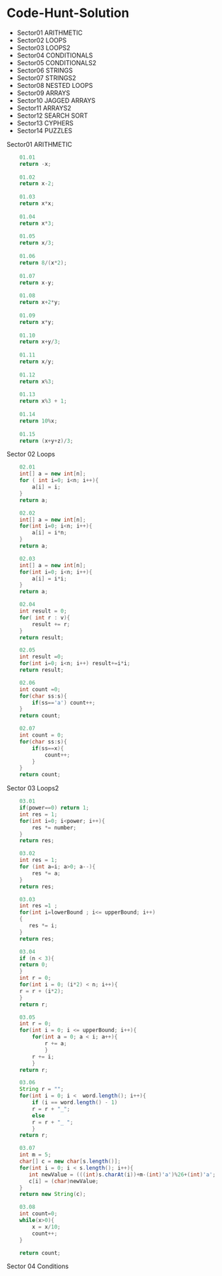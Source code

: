 ﻿# Code-Hunt-Solution

+ Sector01 ARITHMETIC
+ Sector02 LOOPS
+ Sector03 LOOPS2
+ Sector04 CONDITIONALS
+ Sector05 CONDITIONALS2
+ Sector06 STRINGS
+ Sector07 STRINGS2
+ Sector08 NESTED LOOPS
+ Sector09 ARRAYS
+ Sector10 JAGGED ARRAYS
+ Sector11 ARRAYS2
+ Sector12 SEARCH SORT
+ Sector13 CYPHERS
+ Sector14 PUZZLES

Sector01 ARITHMETIC
```Java
    01.01   
    return -x;
    
    01.02
    return x-2;
    
    01.03
    return x*x;
    
    01.04 
    return x*3;
    
    01.05 
    return x/3;
    
    01.06
    return 8/(x*2);
    
    01.07
    return x-y;
    
    01.08
    return x+2*y;
    
    01.09
    return x*y;
    
    01.10
    return x+y/3;
    
    01.11
    return x/y;
    
    01.12
    return x%3;
    
    01.13
    return x%3 + 1;
    
    01.14
    return 10%x;
    
    01.15
    return (x+y+z)/3;
```

Sector 02 Loops
```Java
    02.01
    int[] a = new int[n];
    for ( int i=0; i<n; i++){
        a[i] = i;
    }
    return a;

    02.02
    int[] a = new int[n];
    for(int i=0; i<n; i++){
        a[i] = i*n;
    }
    return a;

    02.03
    int[] a = new int[n];
    for(int i=0; i<n; i++){
        a[i] = i*i;
    }
    return a;

    02.04
    int result = 0;
    for( int r : v){
        result += r;
    }
    return result;

    02.05
    int result =0;
    for(int i=0; i<n; i++) result+=i*i;
    return result;

    02.06
    int count =0;
    for(char ss:s){
        if(ss=='a') count++;
    }
    return count;

    02.07
    int count = 0;
    for(char ss:s){
        if(ss==x){
            count++;
        }
    }
    return count;
```
Sector 03 Loops2
```Java
    03.01
    if(power==0) return 1;
    int res = 1;
    for(int i=0; i<power; i++){
        res *= number;
    }
    return res;

    03.02
    int res = 1;
    for (int a=i; a>0; a--){
        res *= a;
    }
    return res;

    03.03
    int res =1 ;
    for(int i=lowerBound ; i<= upperBound; i++)
    {
       res *= i;
    }
    return res;

    03.04
    if (n < 3){
    return 0;
    }
    int r = 0;
    for(int i = 0; (i*2) < n; i++){
    r = r + (i*2); 
    } 
    return r; 

    03.05
    int r = 0;
    for(int i = 0; i <= upperBound; i++){
        for(int a = 0; a < i; a++){
            r += a;
            }
        r += i;
        }
    return r;

    03.06
    String r = "";
    for(int i = 0; i <  word.length(); i++){
        if (i == word.length() - 1)
        r = r + "_";
        else
        r = r + "_ ";
        }
    return r;

    03.07
    int m = 5;
    char[] c = new char[s.length()];
    for(int i = 0; i < s.length(); i++){
       int newValue = (((int)s.charAt(i))+m-(int)'a')%26+(int)'a';
       c[i] = (char)newValue;
    }
    return new String(c);

    03.08
    int count=0;
    while(x>0){
        x = x/10;
        count++;
    }

    return count;
```
Sector 04 Conditions
```Java

```
```Java

```
```Java

```
```Java

```
```Java

```
```Java

```
```Java

```
```Java

```
```Java

```
